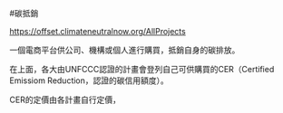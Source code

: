 #碳抵銷 

https://offset.climateneutralnow.org/AllProjects

一個電商平台供公司、機構或個人進行購買，抵銷自身的碳排放。

在上面，各大由UNFCCC認證的計畫會登列自己可供購買的CER（Certified Emissiom Reduction，認證的碳信用額度）。

CER的定價由各計畫自行定價，
